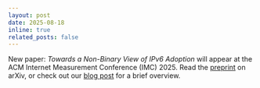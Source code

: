 ```yaml
---
layout: post
date: 2025-08-18
inline: true
related_posts: false
---
```


New paper:
*Towards a Non-Binary View of IPv6 Adoption* will appear at the ACM Internet Measurement Conference (IMC) 2025.
Read the [preprint](https://arxiv.org/abs/2507.11678) on arXiv, or check out our [blog post](https://ant.isi.edu/blog/?p=2236) for a brief overview.